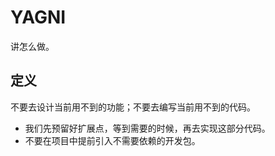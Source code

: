 # YAGNI
讲怎么做。

## 定义
不要去设计当前用不到的功能；不要去编写当前用不到的代码。

- 我们先预留好扩展点，等到需要的时候，再去实现这部分代码。
- 不要在项目中提前引入不需要依赖的开发包。